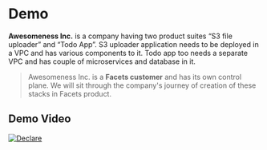 # Demo

**Awesomeness Inc.** is a company having two product suites “S3 file uploader” and “Todo App”.
S3 uploader application needs to be deployed in a VPC and has various components to it. Todo app too needs a separate VPC and has couple of microservices and database in it.

>Awesomeness Inc. is a **Facets customer** and has its own control plane. We will sit through the company's journey of creation of these stacks in Facets product.


## Demo Video

[![Declare](https://img.youtube.com/vi/3rUbPEyIHOU/hqdefault.jpg)](https://www.youtube.com/watch?v=3rUbPEyIHOU)

